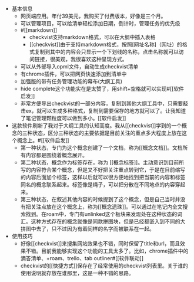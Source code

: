 - 基本信息
    - 网页端应用。年付39美元，我购买了付费版本，好像是三个月。
    - 可以管理项目，可以给清单轻松添加日期，倒计时，管理任务的优先级
    - #[[markdown]]
        - checkvist支持markdown格式，可以在大纲中插入表格
        - [[checkvist]]由于支持markdown格式，按照[网址名称]（网址）的格式复制到其中的内容会只显示一个下划线的名称，点击名称就可以访问链接，很美观，我很喜欢这种呈现方式。
    - 可以从外部导入opml文件，自动生成checkvist清单
    - 有chrome插件，可以把网页快速添加到清单中
    - 加强版的带有任务管理功能的幕布(大纲工具)
    - hide complete这个功能实在是太赞了，用shift+空格就可以实现#[[软件启发]]
    - 非常方便导出checkvist的一部分内容，复制到其他大纲工具中，只需要敲击ex，就可以生成多种格式，复制到需要保存的地方就可以了。让我知道了笔记管理颗粒度可以做到多小。[[软件启发]]
- 这款软件刷新了我对于大纲工具的认知高度。我从[[checkvist]]学到的一个概念的三种状态，区分三种状态的主要依据是目前关注的重点多大程度上放在这个概念上。#[[软件启发]]
    - 第一种状态，专门为这个概念创建了一个文档，称为[[概念文档]]。文档所有内容都是围绕着概念展开。
    - 第二种状态，概念作为标签存在，称为 [[概念标签]]。主动意识到目前所写的内容符合某个概念，但是又不好把关注重点转到它，于是在目前缩写的内容后面加个标签，这样以后就可以很方便地找到把当前的内容和标签同名的概念联系起来。标签像是绳子，可以把分散在不同地点的内容穿起来。
    - 第三种状态，在叙述其他内容的时候提到了这个概念，但是自己当时并没有把关注点放在这个概念上，称为[[概念遗珠]]。可以通过在笔记内全文搜索找到。在roam中，专门有unlinked这个板块来发现处在这种状态的词汇。这种方式存在的概念就像是同款拼图块，但是已经都嵌入到不同的大拼图中去了，只不过因为有着同样的名字而被联系在一起。
- 使用技巧
    - 好像[[checkvist]]来搜集网站效果也不错，同时保留了title和url，而且效果不错。目前我能够实现这个功能的工具太多了。比如，chrome插件中的滴答清单、+roam、trello、tab outliner#[[软件联动]]
    - checkvist的[[快捷方式]]保存在了经常使用的checkvist列表里。关于谁的使用说明就存放在谁那里，这是一种不错的思路。
